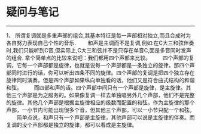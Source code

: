 # 疑问与笔记
---
1、 所谓复调就是多重声部的组合,其基本特征是每一声部相对独立,而且合成时为各自努力表现自己个性的音乐.
　　和声是主调而不是复调,例如:在C大三和弦伴奏时,我们只能听到C音,但实际上,C大三和弦并不是只存在单音C,面是多音同时发声的组合.
    拿个简单点的比较来说吧：我们都用四个声部来比较。
　　四个声部的复调，它每一个声部都是旋律，也就是说每一个声部都是一条独立的旋律。那四个声部同时进行的话，你可以听出四条不同的旋律。四个声部的复调是把四个独立存在旋律同时演奏。但是四个声部如果纵向单独看的话，他们又是符合曲式结构的和谐和弦。
　　而四部和声的话。四个声部中间只有一个声部是旋律，是主旋律。其他三个声部是为之服务的。如果像复调一样去单独唱另外几个声部，他们不是完整的旋律。其他几个声部是根据主旋律相应的级数而配置的和弦。作为主旋律的那个声部，一小节内可能出现很多个音，但其他三个声部，可以一小节只配一个和弦。
　　简单点说，和声只有一个声部是主旋律，其他声部可以说是主旋律的伴奏。而复调的没个声部都是独立的旋律，都可以看成是主旋律。
